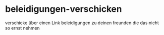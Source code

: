 # beleidigungen-verschicken
verschicke über einen Link beleidigungen zu deinen freunden die das nicht so ernst nehmen
